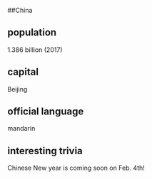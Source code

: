 ##China
## population
1.386 billion (2017)

## capital
Beijing
 
## official language
mandarin

## interesting trivia
Chinese New year is coming soon on Feb. 4th!



